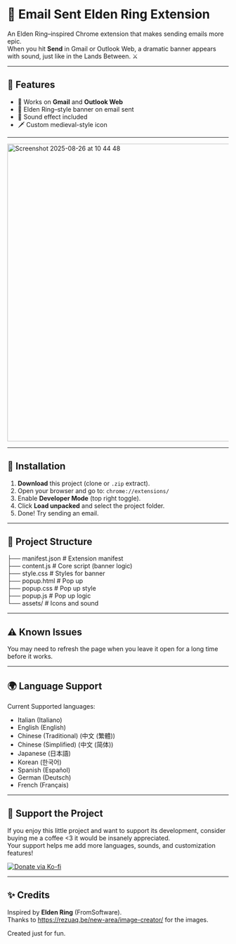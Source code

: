 # 📜 Email Sent Elden Ring Extension
An Elden Ring–inspired Chrome extension that makes sending emails more epic.  
When you hit **Send** in Gmail or Outlook Web, a dramatic banner appears with sound, just like in the Lands Between. ⚔️

---

## 🚀 Features
- 📨 Works on **Gmail** and **Outlook Web**  
- 📜 Elden Ring–style banner on email sent  
- 🎵 Sound effect included  
- 🗡 Custom medieval-style icon  

---

<img width="1440" height="678" alt="Screenshot 2025-08-26 at 10 44 48" src="https://github.com/user-attachments/assets/9527aa19-a714-4f5b-af28-ae552a788465" />

---

## 🔧 Installation
1. **Download** this project (clone or `.zip` extract).  
2. Open your browser and go to: `chrome://extensions/`  
3. Enable **Developer Mode** (top right toggle).  
4. Click **Load unpacked** and select the project folder.  
5. Done! Try sending an email.


---

## 📂 Project Structure
├── manifest.json # Extension manifest<br>
├── content.js # Core script (banner logic)<br>
├── style.css # Styles for banner<br>
├── popup.html # Pop up <br>
├── popup.css # Pop up style <br>
├── popup.js # Pop up logic <br>
└── assets/ # Icons and sound<br>

---

## ⚠️ Known Issues
You may need to refresh the page when you leave it open for a long time before it works.  

---

## 🌍 Language Support

Current Supported languages:
- Italian (Italiano)
- English (English)
- Chinese (Traditional) (中文 (繁體))
- Chinese (Simplified) (中文 (简体))
- Japanese (日本語)
- Korean (한국어)
- Spanish (Español)
- German (Deutsch)
- French (Français)

---

## 💖 Support the Project
If you enjoy this little project and want to support its development, consider buying me a coffee <3 it would be insanely appreciated.  
Your support helps me add more languages, sounds, and customization features!

[![Donate via Ko-fi](https://ko-fi.com/img/githubbutton_sm.svg)](https://ko-fi.com/mettignis)


---


## ✨ Credits
Inspired by **Elden Ring** (FromSoftware).<br>
Thanks to https://rezuaq.be/new-area/image-creator/ for the images.

Created just for fun.  

